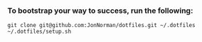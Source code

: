 ### To bootstrap your way to success, run the following:
```
git clone git@github.com:JonNorman/dotfiles.git ~/.dotfiles
~/.dotfiles/setup.sh
```
